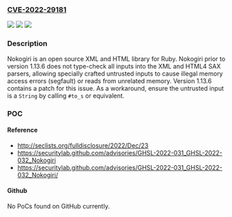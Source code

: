 ### [CVE-2022-29181](https://cve.mitre.org/cgi-bin/cvename.cgi?name=CVE-2022-29181)
![](https://img.shields.io/static/v1?label=Product&message=nokogiri&color=blue)
![](https://img.shields.io/static/v1?label=Version&message=%3D%20%3C%201.13.6%20&color=brighgreen)
![](https://img.shields.io/static/v1?label=Vulnerability&message=CWE-241%3A%20Improper%20Handling%20of%20Unexpected%20Data%20Type&color=brighgreen)

### Description

Nokogiri is an open source XML and HTML library for Ruby. Nokogiri prior to version 1.13.6 does not type-check all inputs into the XML and HTML4 SAX parsers, allowing specially crafted untrusted inputs to cause illegal memory access errors (segfault) or reads from unrelated memory. Version 1.13.6 contains a patch for this issue. As a workaround, ensure the untrusted input is a `String` by calling `#to_s` or equivalent.

### POC

#### Reference
- http://seclists.org/fulldisclosure/2022/Dec/23
- https://securitylab.github.com/advisories/GHSL-2022-031_GHSL-2022-032_Nokogiri
- https://securitylab.github.com/advisories/GHSL-2022-031_GHSL-2022-032_Nokogiri/

#### Github
No PoCs found on GitHub currently.

